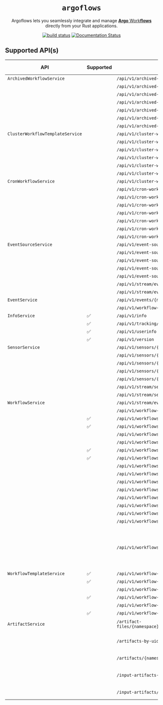 <div align="center">
  <h1><code>argoflows</code></h1>

  <p>
    Argoflows lets you seamlessly integrate and manage 
    <a href="https://argo-workflows.readthedocs.io/en/latest/">
      <strong>Argo</strong> Work<strong>flows</strong>
    </a>directly from your Rust applications.
  </p>

  <p>
    <a href="https://github.com/gauravgahlot/argoflows/actions?query=workflow%3ACI"><img src="https://github.com/gauravgahlot/argoflows/actions/workflows/ci.yaml/badge.svg" alt="build status" /></a>
    <a href="https://docs.rs/argoflows"><img src="https://docs.rs/argoflows/badge.svg" alt="Documentation Status" /></a>
  </p>
</div>

## Supported API(s)

| API                              | Supported | HTTP Request                                                                                         | HTTP Verb | Description                                                                         |
| -------------------------------- | --------- | ---------------------------------------------------------------------------------------------------- | --------- | ----------------------------------------------------------------------------------- |
| `ArchivedWorkflowService`        |           | `/api/v1/archived-workflows`                                                                         | GET       |                                                                                     |
|                                  |           | `/api/v1/archived-workflows-label-keys`                                                              | GET       |                                                                                     |
|                                  |           | `/api/v1/archived-workflows-label-values`                                                            | GET       |                                                                                     |
|                                  |           | `/api/v1/archived-workflows/{uid}`                                                                   | GET       |                                                                                     |
|                                  |           | `/api/v1/archived-workflows/{uid}`                                                                   | DELETE    |                                                                                     |
|                                  |           | `/api/v1/archived-workflows/{uid}/resubmit`                                                          | PUT       |                                                                                     |
|                                  |           | `/api/v1/archived-workflows/{uid}/retry`                                                             | PUT       |                                                                                     |
| `ClusterWorkflowTemplateService` |           | `/api/v1/cluster-workflow-templates`                                                                 | GET       |                                                                                     |
|                                  |           | `/api/v1/cluster-workflow-templates`                                                                 | POST      |                                                                                     |
|                                  |           | `/api/v1/cluster-workflow-templates/lint`                                                            | POST      |                                                                                     |
|                                  |           | `/api/v1/cluster-workflow-templates/{name}`                                                          | GET       |                                                                                     |
|                                  |           | `/api/v1/cluster-workflow-templates/{name}`                                                          | PUT       |                                                                                     |
|                                  |           | `/api/v1/cluster-workflow-templates/{name}`                                                          | DELETE    |                                                                                     |
| `CronWorkflowService`            |           | `/api/v1/cluster-workflow-templates/{name}`                                                          | GET       |                                                                                     |
|                                  |           | `/api/v1/cron-workflows/{namespace}`                                                                 | POST      |                                                                                     |
|                                  |           | `/api/v1/cron-workflows/{namespace}/lint`                                                            | POST      |                                                                                     |
|                                  |           | `/api/v1/cron-workflows/{namespace}/{name}`                                                          | GET       |                                                                                     |
|                                  |           | `/api/v1/cron-workflows/{namespace}/{name}`                                                          | PUT       |                                                                                     |
|                                  |           | `/api/v1/cron-workflows/{namespace}/{name}`                                                          | DELETE    |                                                                                     |
|                                  |           | `/api/v1/cron-workflows/{namespace}/{name}/resume`                                                   | PUT       |                                                                                     |
|                                  |           | `/api/v1/cron-workflows/{namespace}/{name}/suspend`                                                  | PUT       |                                                                                     |
| `EventSourceService`             |           | `/api/v1/event-sources/{namespace}`                                                                  | GET       |                                                                                     |
|                                  |           | `/api/v1/event-sources/{namespace}`                                                                  | POST      |                                                                                     |
|                                  |           | `/api/v1/event-sources/{namespace}/{name}`                                                           | GET       |                                                                                     |
|                                  |           | `/api/v1/event-sources/{namespace}/{name}`                                                           | PUT       |                                                                                     |
|                                  |           | `/api/v1/event-sources/{namespace}/{name}`                                                           | DELETE    |                                                                                     |
|                                  |           | `/api/v1/stream/event-sources/{namespace}`                                                           | GET       |                                                                                     |
|                                  |           | `/api/v1/stream/event-sources/{namespace}/logs`                                                      | GET       |                                                                                     |
| `EventService`                   |           | `/api/v1/events/{namespace}/{discriminator}`                                                         | POST      |                                                                                     |
|                                  |           | `/api/v1/workflow-event-bindings/{namespace}`                                                        | GET       |                                                                                     |
| `InfoService`                    | ✅        | `/api/v1/info`                                                                                       | GET       |                                                                                     |
|                                  | ✅        | `/api/v1/tracking/event`                                                                             | POST      |                                                                                     |
|                                  | ✅        | `/api/v1/userinfo`                                                                                   | GET       |                                                                                     |
|                                  | ✅        | `/api/v1/version`                                                                                    | GET       |                                                                                     |
| `SensorService`                  |           | `/api/v1/sensors/{namespace}`                                                                        | GET       |                                                                                     |
|                                  |           | `/api/v1/sensors/{namespace}`                                                                        | POST      |                                                                                     |
|                                  |           | `/api/v1/sensors/{namespace}/{name}`                                                                 | GET       |                                                                                     |
|                                  |           | `/api/v1/sensors/{namespace}/{name}`                                                                 | PUT       |                                                                                     |
|                                  |           | `/api/v1/sensors/{namespace}/{name}`                                                                 | DELETE    |                                                                                     |
|                                  |           | `/api/v1/stream/sensors/{namespace}`                                                                 | GET       |                                                                                     |
|                                  |           | `/api/v1/stream/sensors/{namespace}/logs`                                                            | GET       |                                                                                     |
| `WorkflowService`                |           | `/api/v1/stream/events/{namespace}`                                                                  | GET       |                                                                                     |
|                                  |           | `/api/v1/workflow-events/{namespace}`                                                                | GET       |                                                                                     |
|                                  | ✅        | `/api/v1/workflows/{namespace}`                                                                      | GET       |                                                                                     |
|                                  | ✅        | `/api/v1/workflows/{namespace}`                                                                      | POST      |                                                                                     |
|                                  |           | `/api/v1/workflows/{namespace}/lint`                                                                 | POST      |                                                                                     |
|                                  |           | `/api/v1/workflows/{namespace}/submit`                                                               | POST      |                                                                                     |
|                                  | ✅        | `/api/v1/workflows/{namespace}/{name}`                                                               | GET       |                                                                                     |
|                                  | ✅        | `/api/v1/workflows/{namespace}/{name}`                                                               | DELETE    |                                                                                     |
|                                  |           | `/api/v1/workflows/{namespace}/{name}/log`                                                           | GET       |                                                                                     |
|                                  |           | `/api/v1/workflows/{namespace}/{name}/resubmit`                                                      | PUT       |                                                                                     |
|                                  |           | `/api/v1/workflows/{namespace}/{name}/resume`                                                        | PUT       |                                                                                     |
|                                  |           | `/api/v1/workflows/{namespace}/{name}/retry`                                                         | PUT       |                                                                                     |
|                                  |           | `/api/v1/workflows/{namespace}/{name}/set`                                                           | PUT       |                                                                                     |
|                                  |           | `/api/v1/workflows/{namespace}/{name}/stop`                                                          | PUT       |                                                                                     |
|                                  |           | `/api/v1/workflows/{namespace}/{name}/suspend`                                                       | PUT       |                                                                                     |
|                                  |           | `/api/v1/workflows/{namespace}/{name}/terminate`                                                     | PUT       |                                                                                     |
|                                  |           | `/api/v1/workflows/{namespace}/{name}/{podName}/log`                                                 | GET       | DEPRECATED: Cannot work via HTTP if podName is an empty string. Use `WorkflowLogs`. |
| `WorkflowTemplateService`        | ✅        | `/api/v1/workflow-templates/{namespace}`                                                             | GET       |                                                                                     |
|                                  | ✅        | `/api/v1/workflow-templates/{namespace}`                                                             | POST      |                                                                                     |
|                                  |           | `/api/v1/workflow-templates/{namespace}/lint`                                                        | POST      |                                                                                     |
|                                  | ✅        | `/api/v1/workflow-templates/{namespace}/{name}`                                                      | GET       |                                                                                     |
|                                  |           | `/api/v1/workflow-templates/{namespace}/{name}`                                                      | PUT       |                                                                                     |
|                                  | ✅        | `/api/v1/workflow-templates/{namespace}/{name}`                                                      | DELETE    |                                                                                     |
| `ArtifactService`                |           | `/artifact-files/{namespace}/{idDiscriminator}/{id}/{nodeId}/{artifactDiscriminator}/{artifactName}` | GET       | Get an artifact.                                                                    |
|                                  |           | `/artifacts-by-uid/{uid}/{nodeId}/{artifactName}`                                                    | GET       | Get an output artifact by UID.                                                      |
|                                  |           | `/artifacts/{namespace}/{name}/{nodeId}/{artifactName}`                                              | GET       | Get an output artifact.                                                             |
|                                  |           | `/input-artifacts-by-uid/{uid}/{nodeId}/{artifactName}`                                              | GET       | Get an input artifact by UID.                                                       |
|                                  |           | `/input-artifacts/{namespace}/{name}/{nodeId}/{artifactName}`                                        | GET       | Get an input artifact.                                                              |

